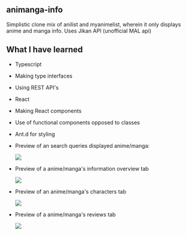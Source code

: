 ## animanga-info

Simplistic clone mix of anilist and myanimelist, wherein it only displays anime and manga info. Uses Jikan API (unofficial MAL api)

## What I have learned

- Typescript
- Making type interfaces
- Using REST API's
- React
- Making React components
- Use of functional components opposed to classes
- Ant.d for styling

- Preview of an search queries displayed anime/manga:
  <p float="left">
      <img src="https://i.gyazo.com/6d341fd588f3c59e5680a64b323ab098.jpg">
    </p>

- Preview of a anime/manga's information overview tab
  <p float="left">
      <img src="filesystem:chrome-extension://fdpohaocaechififmbbbbbknoalclacl/persistent/screencapture-localhost-3000-anime-1827-2020-11-16-12_49_55.png">
    </p>

- Preview of an anime/manga's characters tab
  <p float="left">
    <img src="filesystem:chrome-extension://fdpohaocaechififmbbbbbknoalclacl/persistent/screencapture-localhost-3000-anime-1827-2020-11-16-12_51_12.png">
    </p>

- Preview of a anime/manga's reviews tab
  <p float="left">
      <img src="chrome-extension://fdpohaocaechififmbbbbbknoalclacl/capture.html?id=6&url=http%3A%2F%2Flocalhost%3A3000%2Fanime%2F1827">
    </p>
